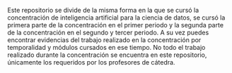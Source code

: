 Este repositorio se divide de la misma forma en la que se cursó la concentración de inteligencia artificial para la ciencia de datos, se cursó la primera parte de la concentración en el primer periodo y la segunda parte de la concentración en el segundo y tercer periodo. A su vez puedes encontrar evidencias del trabajo realizado en la concentración por temporalidad y módulos cursados en ese tiempo. No todo el trabajo realizado durante la concentración se encuentra en este repositorio, únicamente los requeridos por los profesores de cátedra.
